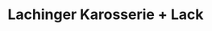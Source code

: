---
title: "Lachinger Karosserie + Lack"
url: /gampern/lachinger-karosserie-lack/
shop: Autowerkstatt
---